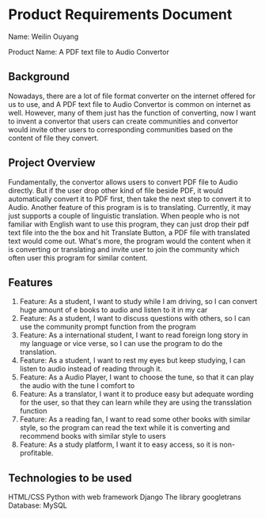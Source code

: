 # Product Requirements Document
Name: Weilin Ouyang

Product Name: A PDF text file to Audio Convertor

## Background
Nowadays, there are a lot of file format converter on the internet offered for us to use, and A PDF text file to Audio Convertor is common on internet as well. However, many of them just has the function of converting, now I want to invent a convertor that users can create communities and convertor would invite other users to corresponding communities based on the content of file they convert.  

## Project Overview
Fundamentally, the convertor allows users to convert PDF file to Audio directly. But if the user drop other kind of file beside PDF, it would automatically convert it to PDF first, then take the next step to convert it to Audio. Another feature of this program is is to translating. Currently, it may just supports a couple of linguistic translation. When people who is not familiar with English want to use this program, they can just drop their pdf text file into the the box and hit Translate Button, a PDF file with translated text would come out. What's more, the program would the content when it is converting or translating and invite user to join the community which often user this program for similar content.

## Features
1. Feature: As a student, I want to study while I am driving, so I can convert huge amount of e books to audio and listen to it in my car
2. Feature: As a student, I want to discuss questions with others, so I can use the community prompt function from the program 
3. Feature: As a international student, I want to read foreign long story in my language or vice verse, so I can use the program to do the translation.
4. Feature: As a student, I want to rest my eyes but keep studying, I can listen to audio instead of reading through it.
5. Feature: As a Audio Player, I want to choose the tune, so that it can play the audio with the tune I comfort to
6. Feature: As a translator, I want it to produce easy but adequate wording for the user, so that they can learn while they are using the transslation function
7. Feature: As a reading fan, I want to read some other books with similar style, so the program can read the text while it is converting and recommend books with similar style to users
8. Feature: As a study platform, I want it to easy access, so it is non-profitable.  

## Technologies to be used
HTML/CSS
Python with web framework Django
The library googletrans
Database: MySQL
